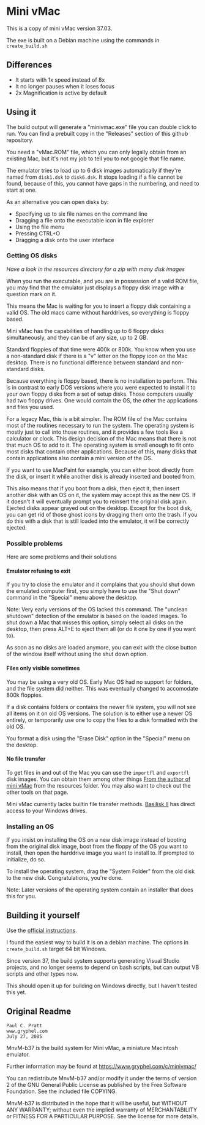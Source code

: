 # Mini vMac

This is a copy of mini vMac version 37.03.

The exe is built on a Debian machine using the commands in `create_build.sh`

## Differences

- It starts with 1x speed instead of 8x
- It no longer pauses when it loses focus
- 2x Magnification is active by default

## Using it

The build output will generate a "minivmac.exe" file you can double click to run.
You can find a prebuilt copy in the "Releases" section of this github repository.

You need a "vMac.ROM" file, which you can only legally obtain from an existing Mac,
but it's not my job to tell you to not google that file name.

The emulator tries to load up to 6 disk images automatically
if they're named from `disk1.dsk` to `disk6.dsk`.
It stops loading if a file cannot be found, because of this,
you cannot have gaps in the numbering, and need to start at one.

As an alternative you can open disks by:

- Specifying up to six file names on the command line
- Dragging a file onto the executable icon in file explorer
- Using the file menu
- Pressing CTRL+O
- Dragging a disk onto the user interface

### Getting OS disks

*Have a look in the resources directory for a zip with many disk images*

When you run the executable, and you are in possession of a valid ROM file,
you may find that the emulator just displays a floppy disk image
with a question mark on it.

This means the Mac is waiting for you to insert a floppy disk containing a valid OS.
The old macs came without harddrives, so everything is floppy based.

Mini vMac has the capabilities of handling up to 6 floppy disks simultaneously,
and they can be of any size, up to 2 GB.

Standard floppies of that time were 400k or 800k.
You know when you use a non-standard disk if there is a "v" letter
on the floppy icon on the Mac desktop.
There is no functional difference between standard and non-standard disks.

Because everything is floppy based, there is no installation to perform.
This is in contrast to early DOS versions where you were expected
to install it to your own floppy disks from a set of setup disks.
Those computers usually had two floppy drives.
One would contain the OS, the other the applications and files you used.

For a legacy Mac, this is a bit simpler.
The ROM file of the Mac contains most of the routines necessary to run the system.
The operating system is mostly just to call into those routines,
and it provides a few tools like a calculator or clock.
This design decision of the Mac means that there is not that much OS to add to it.
The operating system is small enough to fit onto most disks that contain other applications.
Because of this, many disks that contain applications also contain a mini version of the OS.

If you want to use MacPaint for example, you can either boot directly from the disk,
or insert it while another disk is already inserted and booted from.

This also means that if you boot from a disk, then eject it,
then insert another disk with an OS on it, the system may accept this as the new OS.
If it doesn't it will eventually prompt you to reinsert the original disk again.
Ejected disks appear grayed out on the desktop.
Except for the boot disk, you can get rid of those ghost icons by dragging them onto the trash.
If you do this with a disk that is still loaded into the emulator, it will be correctly ejected.

### Possible problems

Here are some problems and their solutions

#### Emulator refusing to exit

If you try to close the emulator and it complains
that you should shut down the emulated computer first,
you simply have to use the "Shut down" command in the "Special" menu above the desktop.

Note: Very early versions of the OS lacked this command.
The "unclean shutdown" detection of the emulator is based on the loaded images.
To shut down a Mac that misses this option, simply select all disks on the desktop,
then press ALT+E to eject them all (or do it one by one if you want to).

As soon as no disks are loaded anymore, you can exit with the close button of the window itself
without using the shut down option.

#### Files only visible sometimes

You may be using a very old OS.
Early Mac OS had no support for folders, and the file system did neither.
This was eventually changed to accomodate 800k floppies.

If a disk contains folders or contains the newer file system,
you will not see all items on it on old OS versions.
The solution is to either use a newer OS entirely,
or temporarily use one to copy the files to a disk formatted with the old OS.

You format a disk using the "Erase Disk" option in the "Special" menu on the desktop.

#### No file transfer

To get files in and out of the Mac you can use the `importfl` and `exportfl` disk images.
You can obtain them among other things
[From the author of mini vMac](https://www.gryphel.com/c/minivmac/extras/index.html)
from the resources folder.
You may also want to check out the other tools on that page.

Mini vMac currently lacks builtin file transfer methods.
[Basilisk II](https://www.emaculation.com/forum/viewforum.php?f=6)
has direct access to your Windows drives.

### Installing an OS

If you insist on installing the OS on a new disk image
instead of booting from the original disk image,
boot from the floppy of the OS you want to install,
then open the harddrive image you want to install to.
If prompted to initialize, do so.

To install the operating system, drag the "System Folder" from the old disk to the new disk.
Congratulations, you're done.

Note: Later versions of the operating system contain an installer that does this for you.

## Building it yourself

Use the [official instructions](https://www.gryphel.com/c/minivmac/beta.html).

I found the easiest way to build it is on a debian machine.
The options in `create_build.sh` target 64 bit Windows.

Since version 37, the build system supports generating Visual Studio projects,
and no longer seems to depend on bash scripts, but can output VB scripts and other types now.

This should open it up for building on Windows directly,
but I haven't tested this yet.

## Original Readme

	Paul C. Pratt
	www.gryphel.com
	July 27, 2005


MnvM-b37 is the build system for Mini vMac, a miniature Macintosh emulator.

Further information may be found at https://www.gryphel.com/c/minivmac/


You can redistribute MnvM-b37 and/or modify it under the terms
of version 2 of the GNU General Public License as published by
the Free Software Foundation.  See the included file COPYING.

MnvM-b37 is distributed in the hope that it will be useful,
but WITHOUT ANY WARRANTY; without even the implied warranty of
MERCHANTABILITY or FITNESS FOR A PARTICULAR PURPOSE.  See the
license for more details.


